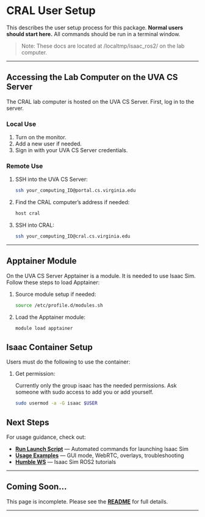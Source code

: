 # CRAL User Setup

This describes the user setup process for this package. **Normal users should start here.** All commands should be run in a terminal window.

> Note: These docs are located at /localtmp/isaac_ros2/ on the lab computer.

---

## Accessing the Lab Computer on the UVA CS Server

The CRAL lab computer is hosted on the UVA CS Server. First, log in to the server.

### Local Use

1. Turn on the monitor.
2. Add a new user if needed.
3. Sign in with your UVA CS Server credentials.

### Remote Use

1. SSH into the UVA CS Server:

   ```bash
   ssh your_computing_ID@portal.cs.virginia.edu
   ```

2. Find the CRAL computer’s address if needed:

   ```bash
   host cral
   ```

3. SSH into CRAL:

   ```bash
   ssh your_computing_ID@cral.cs.virginia.edu
   ```

---

## Apptainer Module
On the UVA CS Server Apptainer is a module. It is needed to use Isaac Sim. Follow these steps to load Apptainer:
1. Source module setup if needed:

   ```bash
   source /etc/profile.d/modules.sh
   ```

2. Load the Apptainer module:

   ```bash
   module load apptainer
   ```

## Isaac Container Setup
Users must do the following to use the container:
1. Get permission:
    
    Currently only the group isaac has the needed permissions. Ask someone with sudo access to add you or add yourself. 
    ```bash
    sudo usermod -a -G isaac $USER
    ```

## Next Steps

For usage guidance, check out:

* **[Run Launch Script](/docs/script_docs/isaac_container.md)** — Automated commands for launching Isaac Sim
* **[Usage Examples](/docs/usage.md)** — GUI mode, WebRTC, overlays, troubleshooting
* **[Humble WS](/docs/Isaac_Sim_humble_ws.md)** — Isaac Sim ROS2 tutorials

---

## Coming Soon...

This page is incomplete. Please see the **[README](/README.md)** for full details.

---
